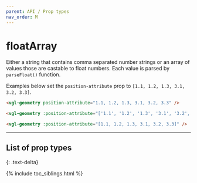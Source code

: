 ```yaml
---
parent: API / Prop types
nav_order: M
---
```


# floatArray
Either a string that contains comma separated number strings or an array of values
those are castable to float numbers. Each value is parsed by `parseFloat()` function.

Examples below set the `position-attribute` prop to `[1.1, 1.2, 1.3, 3.1, 3.2, 3.3]`.

```html
<vgl-geometry position-attribute="1.1, 1.2, 1.3, 3.1, 3.2, 3.3" />
```

```html
<vgl-geometry :position-attribute="['1.1', '1.2', '1.3', '3.1', '3.2', '3.3']" />
```

```html
<vgl-geometry :position-attribute="[1.1, 1.2, 1.3, 3.1, 3.2, 3.3]" />
```

---

## List of prop types
{: .text-delta}

{% include toc_siblings.html %}
